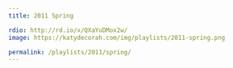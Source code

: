 ```yaml
---
title: 2011 Spring

rdio: http://rd.io/x/QXaYuDMox2w/
image: https://katydecorah.com/img/playlists/2011-spring.png

permalink: /playlists/2011/spring/
---
```

